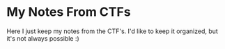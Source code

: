 # My Notes From CTFs

Here I just keep my notes from the CTF's. I'd like to keep it organized, but it's not always possible :)
